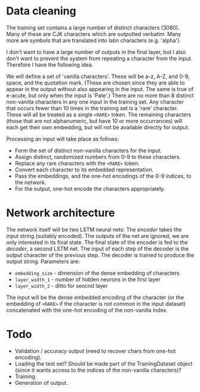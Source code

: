 
# Data cleaning

The training set contains a large number of distinct characters (3080).
Many of these are CJK characters which are outputted verbatim.
Many more are symbols that are translated into latin characters (e.g. 'alpha').

I don't want to have a large number of outputs in the final layer, but I also
don't want to prevent the system from repeating a character from the input.
Therefore I have the following idea.

We will define a set of 'vanilla characters'. These will be a-z, A-Z, and 0-9, space, and the quotation mark.
(These are chosen since they are able to appear in the output without also appearing in the input.
The same is true of e-acute, but only when the input is 'Pate'.)
There are no more than 8 distinct non-vanilla characters in any one input in the training set.
Any character that occurs fewer than 10 times in the training set is a 'rare' character.
These will all be treated as a single `<RARE>` token.
The remaining characters (those that are not alphanumeric, but have 10 or more occurrances)
will each get their own embedding, but will not be available directly for output.

Processing an input will take place as follows:
* Form the set of distinct non-vanilla characters for the input.
* Assign distinct, randomized numbers from 0-9 to these characters.
* Replace any rare characters with the `<RARE>` token.
* Convert each character to its embedded representation.
* Pass the embeddings, and the one-hot encodings of the 0-9 indices, to the network.
* For the output, one-hot encode the characters appropriately.

# Network architecture

The network itself will be two LSTM neural nets:
The *encoder* takes the input string (suitably encoded). The outputs of the net are ignored, we are only interested in its final state.
The final state of the encoder is fed to the *decoder*, a second LSTM net. The input of each step of the decoder is the output character of the previous step.
The decoder is trained to produce the output string.
Parameters are:
* `embedding_size` - dimension of the dense embedding of characters
* `layer_width_1` - number of hidden neurons in the first layer
* `layer_width_2` - ditto for seocnd layer

The input will be the dense embedded encoding of the character (or the embedding of `<RARE>` if the character is not common in the input dataset) concatenated with the one-hot encoding of the non-vanilla index.

# Todo

* Validation / accuracy output (need to recover chars from one-hot encoding).
* Loading the test set? Should be made part of the TrainingDataset object (since it wants access to
  the indices of the non-vanilla characters)?
* Training.
* Generation of output.
